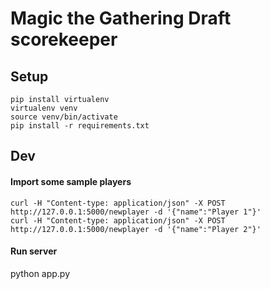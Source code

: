 # Magic the Gathering Draft scorekeeper

## Setup
```
pip install virtualenv
virtualenv venv
source venv/bin/activate
pip install -r requirements.txt
```


## Dev
#### Import some sample players
```
curl -H "Content-type: application/json" -X POST http://127.0.0.1:5000/newplayer -d '{"name":"Player 1"}'
curl -H "Content-type: application/json" -X POST http://127.0.0.1:5000/newplayer -d '{"name":"Player 2"}'
```


#### Run server
python app.py
